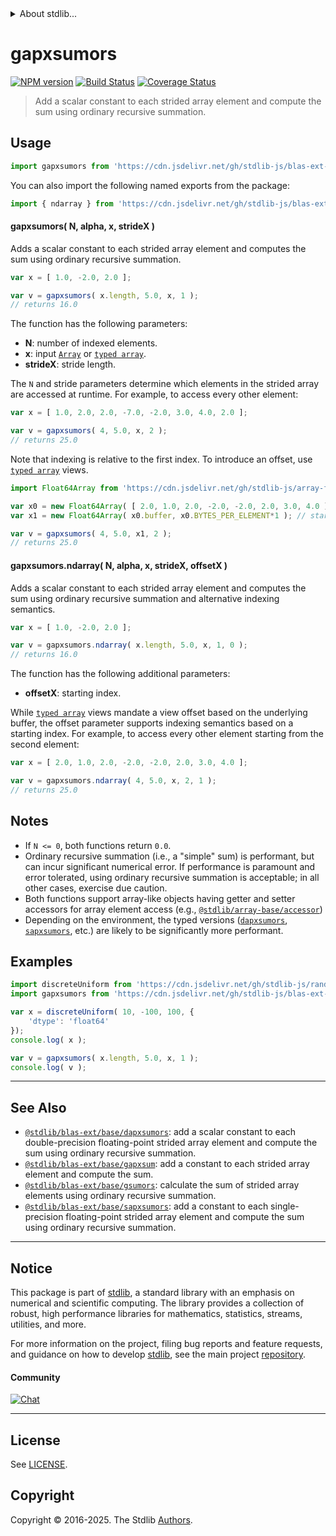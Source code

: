 <!--

@license Apache-2.0

Copyright (c) 2020 The Stdlib Authors.

Licensed under the Apache License, Version 2.0 (the "License");
you may not use this file except in compliance with the License.
You may obtain a copy of the License at

   http://www.apache.org/licenses/LICENSE-2.0

Unless required by applicable law or agreed to in writing, software
distributed under the License is distributed on an "AS IS" BASIS,
WITHOUT WARRANTIES OR CONDITIONS OF ANY KIND, either express or implied.
See the License for the specific language governing permissions and
limitations under the License.

-->


<details>
  <summary>
    About stdlib...
  </summary>
  <p>We believe in a future in which the web is a preferred environment for numerical computation. To help realize this future, we've built stdlib. stdlib is a standard library, with an emphasis on numerical and scientific computation, written in JavaScript (and C) for execution in browsers and in Node.js.</p>
  <p>The library is fully decomposable, being architected in such a way that you can swap out and mix and match APIs and functionality to cater to your exact preferences and use cases.</p>
  <p>When you use stdlib, you can be absolutely certain that you are using the most thorough, rigorous, well-written, studied, documented, tested, measured, and high-quality code out there.</p>
  <p>To join us in bringing numerical computing to the web, get started by checking us out on <a href="https://github.com/stdlib-js/stdlib">GitHub</a>, and please consider <a href="https://opencollective.com/stdlib">financially supporting stdlib</a>. We greatly appreciate your continued support!</p>
</details>

# gapxsumors

[![NPM version][npm-image]][npm-url] [![Build Status][test-image]][test-url] [![Coverage Status][coverage-image]][coverage-url] <!-- [![dependencies][dependencies-image]][dependencies-url] -->

> Add a scalar constant to each strided array element and compute the sum using ordinary recursive summation.

<section class="intro">

</section>

<!-- /.intro -->



<section class="usage">

## Usage

```javascript
import gapxsumors from 'https://cdn.jsdelivr.net/gh/stdlib-js/blas-ext-base-gapxsumors@deno/mod.js';
```

You can also import the following named exports from the package:

```javascript
import { ndarray } from 'https://cdn.jsdelivr.net/gh/stdlib-js/blas-ext-base-gapxsumors@deno/mod.js';
```

#### gapxsumors( N, alpha, x, strideX )

Adds a scalar constant to each strided array element and computes the sum using ordinary recursive summation.

```javascript
var x = [ 1.0, -2.0, 2.0 ];

var v = gapxsumors( x.length, 5.0, x, 1 );
// returns 16.0
```

The function has the following parameters:

-   **N**: number of indexed elements.
-   **x**: input [`Array`][mdn-array] or [`typed array`][mdn-typed-array].
-   **strideX**: stride length.

The `N` and stride parameters determine which elements in the strided array are accessed at runtime. For example, to access every other element:

```javascript
var x = [ 1.0, 2.0, 2.0, -7.0, -2.0, 3.0, 4.0, 2.0 ];

var v = gapxsumors( 4, 5.0, x, 2 );
// returns 25.0
```

Note that indexing is relative to the first index. To introduce an offset, use [`typed array`][mdn-typed-array] views.

<!-- eslint-disable stdlib/capitalized-comments -->

```javascript
import Float64Array from 'https://cdn.jsdelivr.net/gh/stdlib-js/array-float64@deno/mod.js';

var x0 = new Float64Array( [ 2.0, 1.0, 2.0, -2.0, -2.0, 2.0, 3.0, 4.0 ] );
var x1 = new Float64Array( x0.buffer, x0.BYTES_PER_ELEMENT*1 ); // start at 2nd element

var v = gapxsumors( 4, 5.0, x1, 2 );
// returns 25.0
```

#### gapxsumors.ndarray( N, alpha, x, strideX, offsetX )

Adds a scalar constant to each strided array element and computes the sum using ordinary recursive summation and alternative indexing semantics.

```javascript
var x = [ 1.0, -2.0, 2.0 ];

var v = gapxsumors.ndarray( x.length, 5.0, x, 1, 0 );
// returns 16.0
```

The function has the following additional parameters:

-   **offsetX**: starting index.

While [`typed array`][mdn-typed-array] views mandate a view offset based on the underlying buffer, the offset parameter supports indexing semantics based on a starting index. For example, to access every other element starting from the second element:

```javascript
var x = [ 2.0, 1.0, 2.0, -2.0, -2.0, 2.0, 3.0, 4.0 ];

var v = gapxsumors.ndarray( 4, 5.0, x, 2, 1 );
// returns 25.0
```

</section>

<!-- /.usage -->

<section class="notes">

## Notes

-   If `N <= 0`, both functions return `0.0`.
-   Ordinary recursive summation (i.e., a "simple" sum) is performant, but can incur significant numerical error. If performance is paramount and error tolerated, using ordinary recursive summation is acceptable; in all other cases, exercise due caution.
-   Both functions support array-like objects having getter and setter accessors for array element access (e.g., [`@stdlib/array-base/accessor`][@stdlib/array/base/accessor])
-   Depending on the environment, the typed versions ([`dapxsumors`][@stdlib/blas/ext/base/dapxsumors], [`sapxsumors`][@stdlib/blas/ext/base/sapxsumors], etc.) are likely to be significantly more performant.

</section>

<!-- /.notes -->

<section class="examples">

## Examples

<!-- eslint no-undef: "error" -->

```javascript
import discreteUniform from 'https://cdn.jsdelivr.net/gh/stdlib-js/random-array-discrete-uniform@deno/mod.js';
import gapxsumors from 'https://cdn.jsdelivr.net/gh/stdlib-js/blas-ext-base-gapxsumors@deno/mod.js';

var x = discreteUniform( 10, -100, 100, {
    'dtype': 'float64'
});
console.log( x );

var v = gapxsumors( x.length, 5.0, x, 1 );
console.log( v );
```

</section>

<!-- /.examples -->

<section class="references">

</section>

<!-- /.references -->

<!-- Section for related `stdlib` packages. Do not manually edit this section, as it is automatically populated. -->

<section class="related">

* * *

## See Also

-   <span class="package-name">[`@stdlib/blas-ext/base/dapxsumors`][@stdlib/blas/ext/base/dapxsumors]</span><span class="delimiter">: </span><span class="description">add a scalar constant to each double-precision floating-point strided array element and compute the sum using ordinary recursive summation.</span>
-   <span class="package-name">[`@stdlib/blas-ext/base/gapxsum`][@stdlib/blas/ext/base/gapxsum]</span><span class="delimiter">: </span><span class="description">add a constant to each strided array element and compute the sum.</span>
-   <span class="package-name">[`@stdlib/blas-ext/base/gsumors`][@stdlib/blas/ext/base/gsumors]</span><span class="delimiter">: </span><span class="description">calculate the sum of strided array elements using ordinary recursive summation.</span>
-   <span class="package-name">[`@stdlib/blas-ext/base/sapxsumors`][@stdlib/blas/ext/base/sapxsumors]</span><span class="delimiter">: </span><span class="description">add a constant to each single-precision floating-point strided array element and compute the sum using ordinary recursive summation.</span>

</section>

<!-- /.related -->

<!-- Section for all links. Make sure to keep an empty line after the `section` element and another before the `/section` close. -->


<section class="main-repo" >

* * *

## Notice

This package is part of [stdlib][stdlib], a standard library with an emphasis on numerical and scientific computing. The library provides a collection of robust, high performance libraries for mathematics, statistics, streams, utilities, and more.

For more information on the project, filing bug reports and feature requests, and guidance on how to develop [stdlib][stdlib], see the main project [repository][stdlib].

#### Community

[![Chat][chat-image]][chat-url]

---

## License

See [LICENSE][stdlib-license].


## Copyright

Copyright &copy; 2016-2025. The Stdlib [Authors][stdlib-authors].

</section>

<!-- /.stdlib -->

<!-- Section for all links. Make sure to keep an empty line after the `section` element and another before the `/section` close. -->

<section class="links">

[npm-image]: http://img.shields.io/npm/v/@stdlib/blas-ext-base-gapxsumors.svg
[npm-url]: https://npmjs.org/package/@stdlib/blas-ext-base-gapxsumors

[test-image]: https://github.com/stdlib-js/blas-ext-base-gapxsumors/actions/workflows/test.yml/badge.svg?branch=main
[test-url]: https://github.com/stdlib-js/blas-ext-base-gapxsumors/actions/workflows/test.yml?query=branch:main

[coverage-image]: https://img.shields.io/codecov/c/github/stdlib-js/blas-ext-base-gapxsumors/main.svg
[coverage-url]: https://codecov.io/github/stdlib-js/blas-ext-base-gapxsumors?branch=main

<!--

[dependencies-image]: https://img.shields.io/david/stdlib-js/blas-ext-base-gapxsumors.svg
[dependencies-url]: https://david-dm.org/stdlib-js/blas-ext-base-gapxsumors/main

-->

[chat-image]: https://img.shields.io/gitter/room/stdlib-js/stdlib.svg
[chat-url]: https://app.gitter.im/#/room/#stdlib-js_stdlib:gitter.im

[stdlib]: https://github.com/stdlib-js/stdlib

[stdlib-authors]: https://github.com/stdlib-js/stdlib/graphs/contributors

[umd]: https://github.com/umdjs/umd
[es-module]: https://developer.mozilla.org/en-US/docs/Web/JavaScript/Guide/Modules

[deno-url]: https://github.com/stdlib-js/blas-ext-base-gapxsumors/tree/deno
[deno-readme]: https://github.com/stdlib-js/blas-ext-base-gapxsumors/blob/deno/README.md
[umd-url]: https://github.com/stdlib-js/blas-ext-base-gapxsumors/tree/umd
[umd-readme]: https://github.com/stdlib-js/blas-ext-base-gapxsumors/blob/umd/README.md
[esm-url]: https://github.com/stdlib-js/blas-ext-base-gapxsumors/tree/esm
[esm-readme]: https://github.com/stdlib-js/blas-ext-base-gapxsumors/blob/esm/README.md
[branches-url]: https://github.com/stdlib-js/blas-ext-base-gapxsumors/blob/main/branches.md

[stdlib-license]: https://raw.githubusercontent.com/stdlib-js/blas-ext-base-gapxsumors/main/LICENSE

[mdn-array]: https://developer.mozilla.org/en-US/docs/Web/JavaScript/Reference/Global_Objects/Array

[mdn-typed-array]: https://developer.mozilla.org/en-US/docs/Web/JavaScript/Reference/Global_Objects/TypedArray

[@stdlib/array/base/accessor]: https://github.com/stdlib-js/array-base-accessor/tree/deno

<!-- <related-links> -->

[@stdlib/blas/ext/base/dapxsumors]: https://github.com/stdlib-js/blas-ext-base-dapxsumors/tree/deno

[@stdlib/blas/ext/base/gapxsum]: https://github.com/stdlib-js/blas-ext-base-gapxsum/tree/deno

[@stdlib/blas/ext/base/gsumors]: https://github.com/stdlib-js/blas-ext-base-gsumors/tree/deno

[@stdlib/blas/ext/base/sapxsumors]: https://github.com/stdlib-js/blas-ext-base-sapxsumors/tree/deno

<!-- </related-links> -->

</section>

<!-- /.links -->
